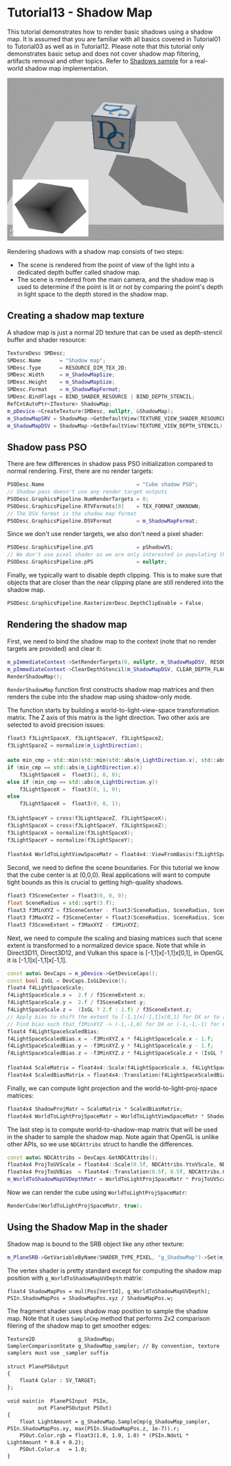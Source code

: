 # Tutorial13 - Shadow Map

This tutorial demonstrates how to render basic shadows using a shadow map.
It is assumed that you are familiar with all basics covered in Tutorial01 to 
Tutorial03 as well as in Tutorial12. Please note that this tutorial only demonstrates
basic setup and does not cover shadow map filtering, artifacts removal and other topics.
Refer to [Shadows sample](https://github.com/DiligentGraphics/DiligentSamples/tree/master/Samples/Shadows)
for a real-world shadow map implementation.

![](Animation_Large.gif)

Rendering shadows with a shadow map consists of two steps:

* The scene is rendered from the point of view of the light into a dedicated depth
  buffer called shadow map.
* The scene is rendered from the main camera, and the shadow map is used to determine
  if the point is lit or not by comparing the point's depth in light space to the
  depth stored in the shadow map.

## Creating a shadow map texture

A shadow map is just a normal 2D texture that can be used as depth-stencil buffer
and shader resource:

```cpp
TextureDesc SMDesc;
SMDesc.Name      = "Shadow map";
SMDesc.Type      = RESOURCE_DIM_TEX_2D;
SMDesc.Width     = m_ShadowMapSize;
SMDesc.Height    = m_ShadowMapSize;
SMDesc.Format    = m_ShadowMapFormat;
SMDesc.BindFlags = BIND_SHADER_RESOURCE | BIND_DEPTH_STENCIL;
RefCntAutoPtr<ITexture> ShadowMap;
m_pDevice->CreateTexture(SMDesc, nullptr, &ShadowMap);
m_ShadowMapSRV = ShadowMap->GetDefaultView(TEXTURE_VIEW_SHADER_RESOURCE);
m_ShadowMapDSV = ShadowMap->GetDefaultView(TEXTURE_VIEW_DEPTH_STENCIL);
```

## Shadow pass PSO

There are few differences in shadow pass PSO initialization compared to 
normal rendering. First, there are no render targets:

```cpp
PSODesc.Name                              = "Cube shadow PSO";
// Shadow pass doesn't use any render target outputs
PSODesc.GraphicsPipeline.NumRenderTargets = 0;
PSODesc.GraphicsPipeline.RTVFormats[0]    = TEX_FORMAT_UNKNOWN;
// The DSV format is the shadow map format
PSODesc.GraphicsPipeline.DSVFormat        = m_ShadowMapFormat;
```

Since we don't use render targets, we also don't need a pixel shader:

```cpp
PSODesc.GraphicsPipeline.pVS              = pShadowVS;
// We don't use pixel shader as we are only interested in populating the depth buffer
PSODesc.GraphicsPipeline.pPS              = nullptr;
```

Finally, we typically want to disable depth clipping. This is to make sure that
objects that are closer than the near clipping plane are still rendered into the
shadow map.

```cpp
PSODesc.GraphicsPipeline.RasterizerDesc.DepthClipEnable = False;
```

## Rendering the shadow map

First, we need to bind the shadow map to the context (note that no render targets are provided) and clear it:

```cpp
m_pImmediateContext->SetRenderTargets(0, nullptr, m_ShadowMapDSV, RESOURCE_STATE_TRANSITION_MODE_TRANSITION);
m_pImmediateContext->ClearDepthStencil(m_ShadowMapDSV, CLEAR_DEPTH_FLAG, 1.f, 0, RESOURCE_STATE_TRANSITION_MODE_TRANSITION);
RenderShadowMap();
```

`RenderShadowMap` function first constructs shadow map matrices and then renders the cube into the shadow map
using shadow-only mode.

The function starts by building a world-to-light-view-space transformation matrix. The Z axis of this
matrix is the light direction. Two other axis are selected to avoid precision issues:

```cpp
float3 f3LightSpaceX, f3LightSpaceY, f3LightSpaceZ;
f3LightSpaceZ = normalize(m_LightDirection);
    
auto min_cmp = std::min(std::min(std::abs(m_LightDirection.x), std::abs(m_LightDirection.y)), std::abs(m_LightDirection.z));
if (min_cmp == std::abs(m_LightDirection.x))
    f3LightSpaceX =  float3(1, 0, 0);
else if (min_cmp == std::abs(m_LightDirection.y))
    f3LightSpaceX =  float3(0, 1, 0);
else
    f3LightSpaceX =  float3(0, 0, 1);
    
f3LightSpaceY = cross(f3LightSpaceZ, f3LightSpaceX);
f3LightSpaceX = cross(f3LightSpaceY, f3LightSpaceZ);
f3LightSpaceX = normalize(f3LightSpaceX);
f3LightSpaceY = normalize(f3LightSpaceY);
    
float4x4 WorldToLightViewSpaceMatr = float4x4::ViewFromBasis(f3LightSpaceX, f3LightSpaceY, f3LightSpaceZ);
```

Second, we need to define the scene boundaries. For this tutorial we know that the cube center 
is at (0,0,0). Real applications will want to compute tight bounds as this is crucial to 
getting high-quality shadows.

```cpp
float3 f3SceneCenter = float3(0, 0, 0);
float SceneRadius = std::sqrt(3.f);
float3 f3MinXYZ = f3SceneCenter - float3(SceneRadius, SceneRadius, SceneRadius);
float3 f3MaxXYZ = f3SceneCenter + float3(SceneRadius, SceneRadius, SceneRadius*5);
float3 f3SceneExtent = f3MaxXYZ - f3MinXYZ;
```

Next, we need to compute the scaling and biasing matrices such that scene extent
is transformed to a normalized device space. Note that while in Direct3D11, Direct3D12, and
Vulkan this space is [-1,1]x[-1,1]x[0,1], in OpenGL it is [-1,1]x[-1,1]x[-1,1].

```cpp
const auto& DevCaps = m_pDevice->GetDeviceCaps();
const bool IsGL = DevCaps.IsGLDevice();
float4 f4LightSpaceScale;
f4LightSpaceScale.x =  2.f / f3SceneExtent.x;
f4LightSpaceScale.y =  2.f / f3SceneExtent.y;
f4LightSpaceScale.z =  (IsGL ? 2.f : 1.f) / f3SceneExtent.z;
// Apply bias to shift the extent to [-1,1]x[-1,1]x[0,1] for DX or to [-1,1]x[-1,1]x[-1,1] for GL
// Find bias such that f3MinXYZ -> (-1,-1,0) for DX or (-1,-1,-1) for GL
float4 f4LightSpaceScaledBias;
f4LightSpaceScaledBias.x = -f3MinXYZ.x * f4LightSpaceScale.x - 1.f;
f4LightSpaceScaledBias.y = -f3MinXYZ.y * f4LightSpaceScale.y - 1.f;
f4LightSpaceScaledBias.z = -f3MinXYZ.z * f4LightSpaceScale.z + (IsGL ? -1.f : 0.f);
 
float4x4 ScaleMatrix = float4x4::Scale(f4LightSpaceScale.x, f4LightSpaceScale.y, f4LightSpaceScale.z);
float4x4 ScaledBiasMatrix = float4x4::Translation(f4LightSpaceScaledBias.x, f4LightSpaceScaledBias.y, f4LightSpaceScaledBias.z);
```

Finally, we can compute light projection and the world-to-light-proj-space matrices:

```cpp
float4x4 ShadowProjMatr = ScaleMatrix * ScaledBiasMatrix;
float4x4 WorldToLightProjSpaceMatr = WorldToLightViewSpaceMatr * ShadowProjMatr;
```

The last step is to compute world-to-shadow-map matrix that will be used in the shader
to sample the shadow map. Note again that OpenGL is unlike other APIs, so we use `NDCAttribs`
struct to handle the differences.

```cpp
const auto& NDCAttribs = DevCaps.GetNDCAttribs();
float4x4 ProjToUVScale = float4x4::Scale(0.5f, NDCAttribs.YtoVScale, NDCAttribs.ZtoDepthScale);
float4x4 ProjToUVBias  = float4x4::Translation(0.5f, 0.5f, NDCAttribs.GetZtoDepthBias());
m_WorldToShadowMapUVDepthMatr = WorldToLightProjSpaceMatr * ProjToUVScale * ProjToUVBias;
```

Now we can render the cube using `WorldToLightProjSpaceMatr`:

```cpp
RenderCube(WorldToLightProjSpaceMatr, true);
```

## Using the Shadow Map in the shader

Shadow map is bound to the SRB object like any other texture:

```cpp
m_PlaneSRB->GetVariableByName(SHADER_TYPE_PIXEL, "g_ShadowMap")->Set(m_ShadowMapSRV);
```

The vertex shader is pretty standard except for computing the shadow map position
with `g_WorldToShadowMapUVDepth` matrix:

```hlsl
float4 ShadowMapPos = mul(Pos[VertId], g_WorldToShadowMapUVDepth);
PSIn.ShadowMapPos = ShadowMapPos.xyz / ShadowMapPos.w;
```

The fragment shader uses shadow map position to sample the shadow map. Note that
it uses `SampleCmp` method that performs 2x2 comparison filering of the shadow map
to get smoother edges:

```hlsl
Texture2D              g_ShadowMap;
SamplerComparisonState g_ShadowMap_sampler; // By convention, texture samplers must use _sampler suffix

struct PlanePSOutput
{
    float4 Color : SV_TARGET;
};

void main(in  PlanePSInput  PSIn,
          out PlanePSOutput PSOut)
{
    float LightAmount = g_ShadowMap.SampleCmp(g_ShadowMap_sampler, PSIn.ShadowMapPos.xy, max(PSIn.ShadowMapPos.z, 1e-7)).r;
    PSOut.Color.rgb = float3(1.0, 1.0, 1.0) * (PSIn.NdotL * LightAmount * 0.8 + 0.2);
    PSOut.Color.a   = 1.0;
}
```
